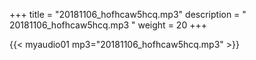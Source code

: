 +++
title = "20181106_hofhcaw5hcq.mp3"
description = " 20181106_hofhcaw5hcq.mp3 "
weight = 20
+++

{{< myaudio01 mp3="20181106_hofhcaw5hcq.mp3" >}}


